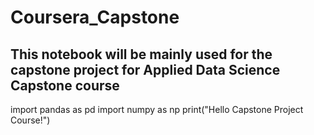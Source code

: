 # Coursera_Capstone
## This notebook will be mainly used for the capstone project for Applied Data Science Capstone course
import pandas as pd
import numpy as np 
print("Hello Capstone Project Course!")
